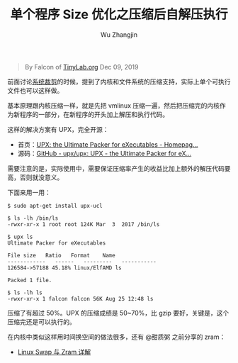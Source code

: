 ﻿---
layout: post
author: 'Wu Zhangjin'
title: "单个程序 Size 优化之压缩后自解压执行"
draft: false
top: false
license: "cc-by-nc-nd-4.0"
permalink: /program-size-opt-with-upx/
description: "本文介绍了一款优化程序 Size 的工具，它通过压缩程序后加入自解压代码允许压缩后的程序直接执行。"
category:
  - 系统裁剪
tags:
  - upx
  - 自解压
---

> By Falcon of [TinyLab.org][1]
> Dec 09, 2019

前面讨论[系统裁剪](https://tinylab.org//linux-product-evaluate-size-and-boot/)的时候，提到了内核和文件系统的压缩支持，实际上单个可执行文件也可以这样做。

基本原理跟内核压缩一样，就是先把 vmlinux 压缩一遍，然后把压缩完的内核作为新程序的一部分，在新程序的开头加上解压和执行代码。

这样的解决方案有 UPX，完全开源：

* 首页：[UPX: the Ultimate Packer for eXecutables - Homepag...](https://upx.github.io/)
* 源码：[GitHub - upx/upx: UPX - the Ultimate Packer for eX...](https://github.com/upx/upx)

需要注意的是，实际使用中，需要保证压缩率产生的收益比加上额外的解压代码要高，否则就没意义。

下面来用一用：

    $ sudo apt-get install upx-ucl

    $ ls -lh /bin/ls
    -rwxr-xr-x 1 root root 124K Mar  3  2017 /bin/ls

    $ upx ls
    Ultimate Packer for eXecutables

    File size   Ratio   Format    Name
    ------------   ------   ---------   -----------
    126584->57188 45.18% linux/ElfAMD ls

    Packed 1 file.

    $ ls -lh ls
    -rwxr-xr-x 1 falcon falcon 56K Aug 25 12:48 ls

压缩了有超过 50%。UPX 的压缩成绩是 50~70%，比 gzip 要好，关键是，这个压缩完还是可以执行的。

在内核中类似这样用时间换空间的做法很多，还有 @甜质粥  之前分享的 zram：

* [Linux Swap 与 Zram 详解](https://tinylab.org/linux-swap-and-zram/)

[1]: https://tinylab.org
